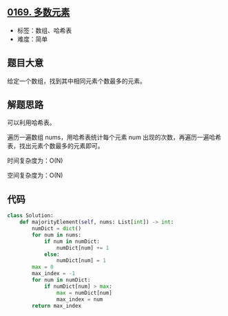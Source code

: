 ## [0169. 多数元素](https://leetcode-cn.com/problems/majority-element/)

- 标签：数组、哈希表
- 难度：简单

## 题目大意

给定一个数组，找到其中相同元素个数最多的元素。

## 解题思路

可以利用哈希表。

遍历一遍数组 nums，用哈希表统计每个元素 num 出现的次数，再遍历一遍哈希表，找出元素个数最多的元素即可。

时间复杂度为：O(N)

空间复杂度为：O(N)

## 代码

```Python
class Solution:
    def majorityElement(self, nums: List[int]) -> int:
        numDict = dict()
        for num in nums:
            if num in numDict:
                numDict[num] += 1
            else:
                numDict[num] = 1
        max = 0
        max_index = -1
        for num in numDict:
            if numDict[num] > max:
                max = numDict[num]
                max_index = num
        return max_index
```

